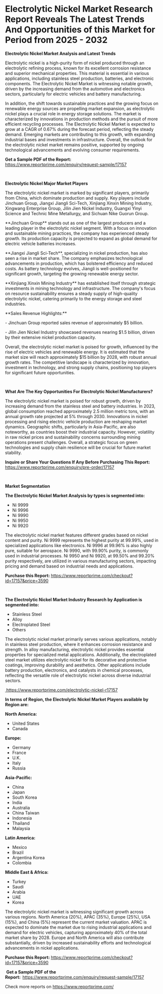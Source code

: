<p><h1>Electrolytic Nickel Market Research Report Reveals The Latest Trends And Opportunities of this Market for Period from 2025 - 2032</h1></p><p><strong>Electrolytic Nickel Market Analysis and Latest Trends</strong></p>
<p><p>Electrolytic nickel is a high-purity form of nickel produced through an electrolytic refining process, known for its excellent corrosion resistance and superior mechanical properties. This material is essential in various applications, including stainless steel production, batteries, and electronic components. The Electrolytic Nickel Market is witnessing notable growth, driven by the increasing demand from the automotive and electronics sectors, particularly for electric vehicles and battery manufacturing. </p><p>In addition, the shift towards sustainable practices and the growing focus on renewable energy sources are propelling market expansion, as electrolytic nickel plays a crucial role in energy storage solutions. The market is characterized by innovations in production methods and the pursuit of more efficient recycling processes. The Electrolytic Nickel Market is expected to grow at a CAGR of 0.67% during the forecast period, reflecting the steady demand. Emerging markets are contributing to this growth, with expanding industrial bases and investments in infrastructure. Overall, the outlook for the electrolytic nickel market remains positive, supported by ongoing technological advancements and evolving consumer requirements.</p></p>
<p><strong>Get a Sample PDF of the Report:&nbsp;</strong> <a href="https://www.reportprime.com/enquiry/request-sample/17157?utm_campaign=3200&utm_medium=2&utm_source=Github&utm_content=ia&utm_term=18032025&utm_id=electrolytic-nickel">https://www.reportprime.com/enquiry/request-sample/17157</a></p>
<p>&nbsp;</p>
<p><strong>Electrolytic Nickel Major Market Players</strong></p>
<p><p>The electrolytic nickel market is marked by significant players, primarily from China, which dominate production and supply. Key players include Jinchuan Group, Jiangxi Jiangli Sci-Tech, Xinjiang Xinxin Mining Industry, Xingwang Enterprise Group, Jilin Jien Nickel Industry, Guangxi Yinyi Science and Technic Mine Metallurgy, and Sichuan Nike Guorun Group.</p><p>**Jinchuan Group** stands out as one of the largest producers and a leading player in the electrolytic nickel segment. With a focus on innovation and sustainable mining practices, the company has experienced steady growth. Its production capacity is projected to expand as global demand for electric vehicle batteries increases.</p><p>**Jiangxi Jiangli Sci-Tech**, specializing in nickel production, has also seen a rise in market share. The company emphasizes technological advancements in production, which has bolstered efficiency and reduced costs. As battery technology evolves, Jiangli is well-positioned for significant growth, targeting the growing renewable energy sector.</p><p>**Xinjiang Xinxin Mining Industry** has established itself through strategic investments in mining technology and infrastructure. The company's focus on resource sustainability ensures a steady supply of high-quality electrolytic nickel, catering primarily to the energy storage and steel industries.</p><p>**Sales Revenue Highlights:**  </p><p>- Jinchuan Group reported sales revenue of approximately $5 billion.</p><p>- Jilin Jien Nickel Industry showcased revenues nearing $1.5 billion, driven by their extensive nickel production capacity.</p><p>Overall, the electrolytic nickel market is poised for growth, influenced by the rise of electric vehicles and renewable energy. It is estimated that the market size will reach approximately $15 billion by 2028, with robust annual growth rates. The competitive landscape is characterized by innovation, investment in technology, and strong supply chains, positioning top players for significant future opportunities.</p></p>
<p>&nbsp;</p>
<p><strong>What Are The Key Opportunities For Electrolytic Nickel Manufacturers?</strong></p>
<p><p>The electrolytic nickel market is poised for robust growth, driven by increasing demand from the stainless steel and battery industries. In 2023, global consumption reached approximately 2.5 million metric tons, with an annual growth rate projected at 5% through 2030. Innovations in nickel processing and rising electric vehicle production are reshaping market dynamics. Geographic shifts, particularly in Asia-Pacific, are also noteworthy, as countries boost their industrial capacity. However, volatility in raw nickel prices and sustainability concerns surrounding mining operations present challenges. Overall, a strategic focus on green technologies and supply chain resilience will be crucial for future market stability.</p></p>
<p><strong>Inquire or Share Your Questions If Any Before Purchasing This Report:</strong> <a href="https://www.reportprime.com/enquiry/pre-order/17157?utm_campaign=3200&utm_medium=2&utm_source=Github&utm_content=ia&utm_term=18032025&utm_id=electrolytic-nickel">https://www.reportprime.com/enquiry/pre-order/17157</a></p>
<p>&nbsp;</p>
<p><strong>Market Segmentation</strong></p>
<p><strong>The Electrolytic Nickel Market Analysis by types is segmented into:</strong></p>
<p><ul><li>Ni 9999</li><li>Ni 9996</li><li>Ni 9990</li><li>Ni 9950</li><li>Ni 9920</li></ul></p>
<p><p>The electrolytic nickel market features different grades based on nickel content and purity. Ni 9999 represents the highest purity at 99.99%, used in specialized applications like electronics. Ni 9996 at 99.96% is also highly pure, suitable for aerospace. Ni 9990, with 99.90% purity, is commonly used in industrial processes. Ni 9950 and Ni 9920, at 99.50% and 99.20% purity respectively, are utilized in various manufacturing sectors, impacting pricing and demand based on industrial needs and applications.</p></p>
<p><strong>Purchase this Report:&nbsp;</strong><a href="https://www.reportprime.com/checkout?id=17157&price=3590&utm_campaign=3200&utm_medium=2&utm_source=Github&utm_content=ia&utm_term=18032025&utm_id=electrolytic-nickel">https://www.reportprime.com/checkout?id=17157&price=3590</a></p>
<p>&nbsp;</p>
<p><strong>The Electrolytic Nickel Market Industry Research by Application is segmented into:</strong></p>
<p><ul><li>Stainless Steel</li><li>Alloy</li><li>Electroplated Steel</li><li>Others</li></ul></p>
<p><p>The electrolytic nickel market primarily serves various applications, notably in stainless steel production, where it enhances corrosion resistance and strength. In alloy manufacturing, electrolytic nickel provides essential properties for specialized metal applications. Additionally, the electroplated steel market utilizes electrolytic nickel for its decorative and protective coatings, improving durability and aesthetics. Other applications include battery production, electronics, and catalysts in chemical processes, reflecting the versatile role of electrolytic nickel across diverse industrial sectors.</p></p>
<p><a href="https://www.reportprime.com/electrolytic-nickel-r17157?utm_campaign=3200&utm_medium=2&utm_source=Github&utm_content=ia&utm_term=18032025&utm_id=electrolytic-nickel">&nbsp;https://www.reportprime.com/electrolytic-nickel-r17157</a></p>
<p><strong>In terms of Region, the Electrolytic Nickel Market Players available by Region are:</strong></p>
<p>
    <p> <strong> North America: </strong>
        <ul>
            <li>United States</li>
            <li>Canada</li>
        </ul>
        </p> 
    <p> <strong> Europe: </strong>
        <ul>
            <li>Germany</li>
            <li>France</li>
            <li>U.K.</li>
            <li>Italy</li>
            <li>Russia</li>
        </ul>
        </p> 
    <p> <strong> Asia-Pacific: </strong>
        <ul>
            <li>China</li>
            <li>Japan</li>
            <li>South Korea</li>
            <li>India</li>
            <li>Australia</li>
            <li>China Taiwan</li>
            <li>Indonesia</li>
            <li>Thailand</li>
            <li>Malaysia</li>
        </ul>
        </p> 
    <p> <strong> Latin America: </strong>
        <ul>
            <li>Mexico</li>
            <li>Brazil</li>
            <li>Argentina Korea</li>
            <li>Colombia</li>
        </ul>
        </p> 
    <p> <strong> Middle East & Africa: </strong>
        <ul>
            <li>Turkey</li>
            <li>Saudi</li>
            <li>Arabia</li>
            <li>UAE</li>
            <li>Korea</li>
        </ul>
    </p>
    </p>
<p><p>The electrolytic nickel market is witnessing significant growth across various regions. North America (20%), APAC (35%), Europe (25%), USA (15%), and China (5%) represent the current market valuation. APAC is expected to dominate the market due to rising industrial applications and demand for electric vehicles, capturing approximately 40% of the total market share by 2028. Europe and North America will also contribute substantially, driven by increased sustainability efforts and technological advancements in nickel applications.</p></p>
<p><strong>Purchase this Report: </strong><a href="https://www.reportprime.com/checkout?id=17157&price=3590&utm_campaign=3200&utm_medium=2&utm_source=Github&utm_content=ia&utm_term=18032025&utm_id=electrolytic-nickel">https://www.reportprime.com/checkout?id=17157&price=3590</a></p>
<p>&nbsp;<strong>Get a Sample PDF of the Report:&nbsp;&nbsp;</strong><a href="https://www.reportprime.com/enquiry/request-sample/17157?utm_campaign=3200&utm_medium=2&utm_source=Github&utm_content=ia&utm_term=18032025&utm_id=electrolytic-nickel">https://www.reportprime.com/enquiry/request-sample/17157</a></p>
<p><strong></strong></p>
<p>Check more reports on <a href="https://www.reportprime.com/?utm_campaign=3200&utm_medium=2&utm_source=Github&utm_content=ia&utm_term=18032025&utm_id=electrolytic-nickel">https://www.reportprime.com/</a></p>